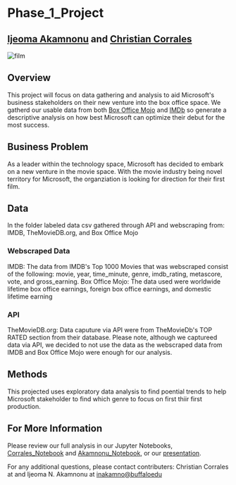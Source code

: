 # Phase_1_Project
## [Ijeoma Akamnonu](https://github.com/aamoeji04) and [Christian Corrales](https://github.com/ccorrales1228)

![film](film_clipart_rolling_film.png)

## Overview
This project will focus on data gathering and analysis to aid Microsoft's business stakeholders on their new venture into the box office space. We gatherd our usable data from both [Box Office Mojo](https://www.boxofficemojo.com/?ref_=bo_nb_cso_mojologo) and [IMDb](https://www.imdb.com/?ref_=nv_home) so generate a descriptive analysis on how best Microsoft can optimize their debut for the most success. 

## Business Problem
As a leader within the technology space, Microsoft has decided to embark on a new venture in the movie space. With the movie industry being novel territory for Microsoft, the organziation is looking for direction for their first film. 

## Data
In the folder labeled data csv gathered through API and webscraping from:
IMDB, TheMovieDB.org, and Box Office Mojo

### Webscraped Data
IMDB: The data from IMDB's Top 1000 Movies that was webscraped consist of the following: movie, year, time_minute, genre, imdb_rating, metascore, vote, and gross_earning.
Box Office Mojo: The data used were worldwide lifetime box office earnings, foreign box office earnings, and domestic lifetime earning

### API
TheMovieDB.org: Data caputure via API were from TheMovieDb's TOP RATED section from their database. Please note, although we captureed data via API, we decided to not use the data as the webscraped data from IMDB and Box Office Mojo were enough for our analysis.

## Methods
This projected uses exploratory data analysis to find poential trends to help Microsoft stakeholder to find which genre to focus on first thiir first production.

## For More Information
Please review our full analysis in our Jupyter Notebooks, [Corrales_Notebook]() and [Akamnonu_Notebook](https://github.com/ccorrales1228/Phase_1_Project/blob/Akams/Akams_phase_1_project.ipynb), or our [presentation]().

For any additional questions, please contact contributers:
Christian Corrales at and
Ijeoma N. Akamnonu at <inakamno@buffaloedu> 


